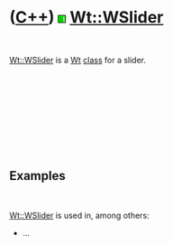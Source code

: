 
 

 

 

 

 

([C++](Cpp.md)) ![Wt](PicWt.png) [Wt::WSlider](CppWSlider.md)
===============================================================

 

[Wt::WSlider](CppWSlider.md) is a [Wt](CppWt.md) [class](CppClass.md)
for a slider.

 

 

 

 

 

Examples
--------

 

[Wt::WSlider](CppWSlider.md) is used in, among others:

-   ...

 

 

 

 

 

 

